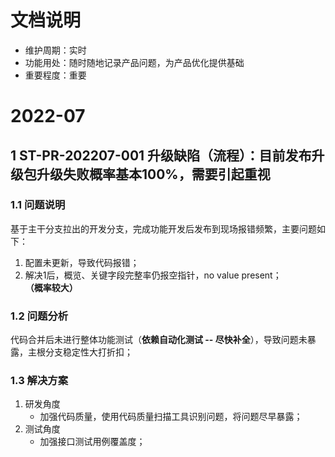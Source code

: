 # 文档说明

- 维护周期：实时
- 功能用处：随时随地记录产品问题，为产品优化提供基础
- 重要程度：重要



# 2022-07

## 1 ST-PR-202207-001 升级缺陷（流程）：目前发布升级包升级失败概率基本100%，需要引起重视

### 1.1 问题说明

​	基于主干分支拉出的开发分支，完成功能开发后发布到现场报错频繁，主要问题如下：

1. 配置未更新，导致代码报错；
2. 解决1后，概览、关键字段完整率仍报空指针，no value present；**（概率较大）**

### 1.2 问题分析

代码合并后未进行整体功能测试（**依赖自动化测试 -- 尽快补全**），导致问题未暴露，主根分支稳定性大打折扣；

### 1.3 解决方案

1. 研发角度
   - 加强代码质量，使用代码质量扫描工具识别问题，将问题尽早暴露；
2. 测试角度
   - 加强接口测试用例覆盖度；